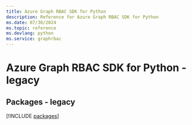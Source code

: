```yaml
---
title: Azure Graph RBAC SDK for Python
description: Reference for Azure Graph RBAC SDK for Python
ms.date: 07/30/2024
ms.topic: reference
ms.devlang: python
ms.service: graphrbac
---
```

# Azure Graph RBAC SDK for Python - legacy
## Packages - legacy
[!INCLUDE [packages](graph-rbac-index.md)]